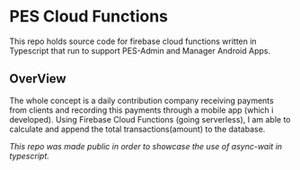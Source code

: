 # PES Cloud Functions

This repo holds source code for firebase cloud functions written in Typescript that run to support PES-Admin and Manager Android Apps.

## OverView

The whole concept is a daily contribution company receiving payments from clients and recording this payments through a mobile app (which i developed). Using Firebase Cloud Functions (going serverless), I am able to calculate and append the total transactions(amount) to the database.

_This repo was made public in order to showcase the use of async-wait in typescript._
